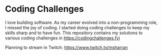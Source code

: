 # Coding Challenges

I love building software. As my career evolved into a non-programming role, I missed the joy of coding.
I started doing coding challenges to keep my skills sharp and to have fun. This repository contains my solutions to various coding challenges
in https://codingchallenges.fyi

Planning to stream in Twitch: https://www.twitch.tv/msharran
